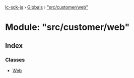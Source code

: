 [lc-sdk-js](../README.md) › [Globals](../globals.md) › ["src/customer/web"](_src_customer_web_.md)

# Module: "src/customer/web"

## Index

### Classes

* [Web](../classes/_src_customer_web_.web.md)
